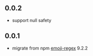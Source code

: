 ## 0.0.2

* support null safety

## 0.0.1

* migrate from npm [emoji-regex](https://www.npmjs.com/package/emoji-regex) 9.2.2
